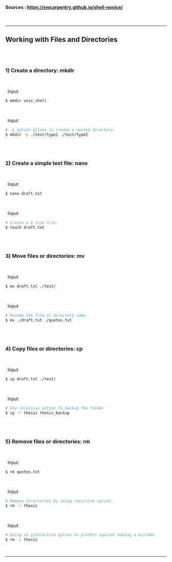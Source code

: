 
#### Sources : https://swcarpentry.github.io/shell-novice/
<br>

---
## __Working with Files and Directories__
<br>
<br>

### __1) Create a directory: mkdir__
<br>

&ensp;Input
```bash
$ mkdir unix_shell
```
<br>

&ensp;Input
```bash
# -p option allows to create a nested directory.
$ mkdir -p ./test/type1 ./test/type2
```
<br>
<br>

### __2) Create a simple text file: nano__
<br>

&ensp;Input
```bash
$ nano draft.txt
```
<br>

&ensp;Input
```bash
# Create a 0 size file.
$ touch draft.txt
```
<br>
<br>

### __3) Move files or directories: mv__
<br>

&ensp;Input
```bash
$ mv draft.txt ./test/
```
<br>

&ensp;Input
```bash
# Rename the file or directory name.
$ mv ./draft.txt ./quotes.txt
```
<br>
<br>

### __4) Copy files or directories: cp__
<br>

&ensp;Input
```bash
$ cp draft.txt ./test/
```
<br>

&ensp;Input
```bash
# Use recursive option to backup the folder
$ cp -r thesis thesis_backup
```
<br>
<br>

### __5) Remove files or directories: rm__
<br>

&ensp;Input
```bash
$ rm quotes.txt
```
<br>

&ensp;Input
```bash
# Remove directories by using recursive option.
$ rm -r thesis
```
<br>

&ensp;Input
```bash
# Using an interactive option to protect against making a mistake.
$ rm -i thesis
```
<br>

---